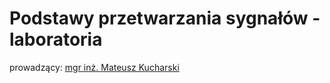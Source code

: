 # Podstawy przetwarzania sygnałów - laboratoria

prowadzący: [mgr inż. Mateusz Kucharski](https://www.researchgate.net/profile/Mateusz-Kucharski)
